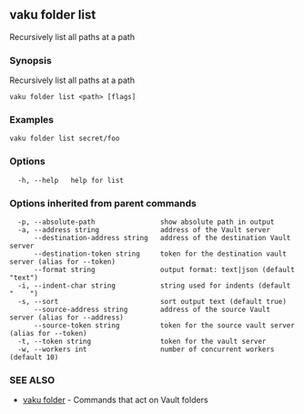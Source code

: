 ## vaku folder list

Recursively list all paths at a path

### Synopsis

Recursively list all paths at a path

```
vaku folder list <path> [flags]
```

### Examples

```
vaku folder list secret/foo
```

### Options

```
  -h, --help   help for list
```

### Options inherited from parent commands

```
  -p, --absolute-path                show absolute path in output
  -a, --address string               address of the Vault server
      --destination-address string   address of the destination Vault server
      --destination-token string     token for the destination vault server (alias for --token)
      --format string                output format: text|json (default "text")
  -i, --indent-char string           string used for indents (default "    ")
  -s, --sort                         sort output text (default true)
      --source-address string        address of the source Vault server (alias for --address)
      --source-token string          token for the source vault server (alias for --token)
  -t, --token string                 token for the vault server
  -w, --workers int                  number of concurrent workers (default 10)
```

### SEE ALSO

* [vaku folder](vaku_folder.md)	 - Commands that act on Vault folders

